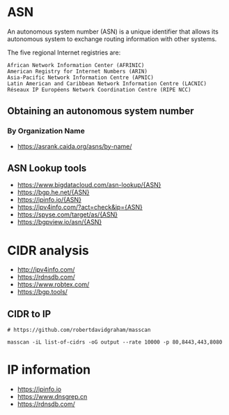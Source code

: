 # ASN

An autonomous system number (ASN) is a unique identifier that allows its autonomous system to exchange routing information with other systems.

The five regional Internet registries are:

    African Network Information Center (AFRINIC)
    American Registry for Internet Numbers (ARIN)
    Asia-Pacific Network Information Centre (APNIC)
    Latin American and Caribbean Network Information Centre (LACNIC)
    Réseaux IP Européens Network Coordination Centre (RIPE NCC)

## Obtaining an autonomous system number

### By Organization Name

- https://asrank.caida.org/asns/by-name/

## ASN Lookup tools 

- https://www.bigdatacloud.com/asn-lookup/{ASN}
- https://bgp.he.net/{ASN}
- https://ipinfo.io/{ASN}
- https://ipv4info.com/?act=check&ip={ASN}
- https://spyse.com/target/as/{ASN}
- https://bgpview.io/asn/{ASN}

# CIDR analysis

- http://ipv4info.com/
- https://rdnsdb.com/
- https://www.robtex.com/
- https://bgp.tools/

## CIDR to IP

```
# https://github.com/robertdavidgraham/masscan

masscan -iL list-of-cidrs -oG output --rate 10000 -p 80,8443,443,8080
```

# IP information

- https://ipinfo.io
- https://www.dnsgrep.cn
- https://rdnsdb.com/

